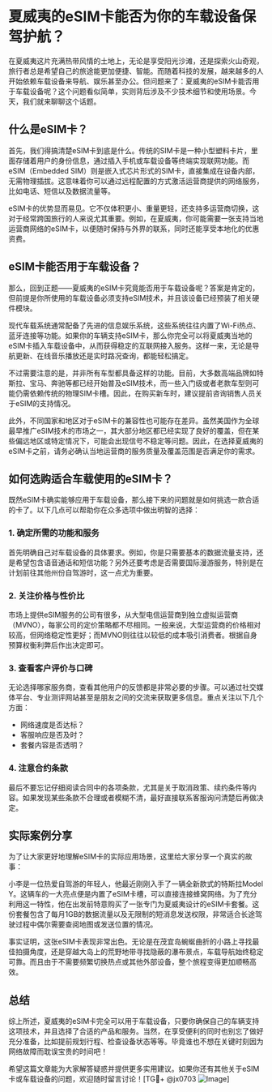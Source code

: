 # 夏威夷的eSIM卡能否为你的车载设备保驾护航？

在夏威夷这片充满热带风情的土地上，无论是享受阳光沙滩，还是探索火山奇观，旅行者总是希望自己的旅途能更加便捷、智能。而随着科技的发展，越来越多的人开始依赖车载设备来导航、娱乐甚至办公。但问题来了：夏威夷的eSIM卡能否用于车载设备呢？这个问题看似简单，实则背后涉及不少技术细节和使用场景。今天，我们就来聊聊这个话题。

## 什么是eSIM卡？

首先，我们得搞清楚eSIM卡到底是什么。传统的SIM卡是一种小型塑料卡片，里面存储着用户的身份信息，通过插入手机或车载设备等终端实现联网功能。而eSIM（Embedded SIM）则是嵌入式芯片形式的SIM卡，直接集成在设备内部，无需物理插拔。这意味着你可以通过远程配置的方式激活运营商提供的网络服务，比如电话、短信以及数据流量等。

eSIM卡的优势显而易见。它不仅体积更小、重量更轻，还支持多运营商切换，这对于经常跨国旅行的人来说尤其重要。例如，在夏威夷，你可能需要一张支持当地运营商网络的eSIM卡，以便随时保持与外界的联系，同时还能享受本地化的优惠资费。

## eSIM卡能否用于车载设备？

那么，回到正题——夏威夷的eSIM卡究竟能否用于车载设备呢？答案是肯定的，但前提是你所使用的车载设备必须支持eSIM技术，并且该设备已经预装了相关硬件模块。

现代车载系统通常配备了先进的信息娱乐系统，这些系统往往内置了Wi-Fi热点、蓝牙连接等功能。如果你的车辆支持eSIM卡，那么你完全可以将夏威夷当地的eSIM卡插入车载设备中，从而获得稳定的互联网接入服务。这样一来，无论是导航更新、在线音乐播放还是实时路况查询，都能轻松搞定。

不过需要注意的是，并非所有车型都具备这样的功能。目前，大多数高端品牌如特斯拉、宝马、奔驰等都已经开始普及eSIM技术，而一些入门级或者老款车型则可能仍需依赖传统的物理SIM卡槽。因此，在购买新车时，建议提前咨询销售人员关于eSIM的支持情况。

此外，不同国家和地区对于eSIM卡的兼容性也可能存在差异。虽然美国作为全球最早推广eSIM技术的市场之一，其大部分地区都已经实现了良好的覆盖，但在某些偏远地区或特定情况下，可能会出现信号不稳定等问题。因此，在选择夏威夷的eSIM卡之前，请务必确认当地运营商的服务质量及覆盖范围是否满足你的需求。

## 如何选购适合车载使用的eSIM卡？

既然eSIM卡确实能够应用于车载设备，那么接下来的问题就是如何挑选一款合适的卡了。以下几点可以帮助你在众多选项中做出明智的选择：

### 1. 确定所需的功能和服务

首先明确自己对车载设备的具体要求。例如，你是只需要基本的数据流量支持，还是希望包含语音通话和短信功能？另外还要考虑是否需要国际漫游服务，特别是在计划前往其他州份自驾游时，这一点尤为重要。

### 2. 关注价格与性价比

市场上提供eSIM服务的公司有很多，从大型电信运营商到独立虚拟运营商（MVNO），每家公司的定价策略都不尽相同。一般来说，大型运营商的价格相对较高，但网络稳定性更好；而MVNO则往往以较低的成本吸引消费者。根据自身预算权衡利弊后作出决定即可。

### 3. 查看客户评价与口碑

无论选择哪家服务商，查看其他用户的反馈都是非常必要的步骤。可以通过社交媒体平台、专业测评网站甚至是朋友之间的交流来获取更多信息。重点关注以下几个方面：
- 网络速度是否达标？
- 客服响应是否及时？
- 套餐内容是否透明？

### 4. 注意合约条款

最后不要忘记仔细阅读合同中的各项条款，尤其是关于取消政策、续约条件等内容。如果发现某些条款不合理或者模糊不清，最好直接联系客服询问清楚后再做决定。

## 实际案例分享

为了让大家更好地理解eSIM卡的实际应用场景，这里给大家分享一个真实的故事：

小李是一位热爱自驾游的年轻人，他最近刚刚入手了一辆全新款式的特斯拉Model Y。这辆车的一大亮点便是内置了eSIM卡槽，可以直接连接蜂窝网络。为了充分利用这一特性，他在出发前特意购买了一张专门为夏威夷设计的eSIM卡套餐。这份套餐包含了每月1GB的数据流量以及无限制的短消息发送权限，非常适合长途驾驶过程中偶尔需要查阅地图或发送位置的情况。

事实证明，这张eSIM卡表现非常出色。无论是在茂宜岛蜿蜒曲折的小路上寻找最佳拍摄角度，还是穿越大岛上的荒野地带寻找隐蔽的瀑布景点，车载导航始终稳定可靠。而且由于不需要频繁切换热点或其他外部设备，整个旅程变得更加顺畅高效。

## 总结

综上所述，夏威夷的eSIM卡完全可以用于车载设备，只要你确保自己的车辆支持这项技术，并且选择了合适的产品和服务。当然，在享受便利的同时也别忘了做好充分准备，比如提前规划行程、检查设备状态等等。毕竟谁也不想在关键时刻因为网络故障而耽误宝贵的时间吧！

希望这篇文章能为大家解答疑惑并提供更多实用建议。如果你还有其他关于eSIM卡或车载设备的问题，欢迎随时留言讨论！[TG💪+ @jx0703 ![Image](https://github.com/user-attachments/assets/dbca1d08-cadb-493c-b0ec-ad6f7a83f270)]